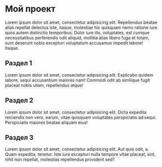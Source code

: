 # Мой проект

Lorem ipsum dolor sit amet, consectetur adipisicing elit. Repellendus beatae alias repellat delectus iste, itaque, molestiae hic quisquam nemo ratione iure quos autem distinctio temporibus. Dolor iure illo, voluptates, est cumque necessitatibus perferendis odit aliquid, mollitia alias libero fuga et totam, sunt deserunt nobis excepturi voluptatum accusamus impedit labore! Itaque.

## Раздел 1

Lorem ipsum dolor sit amet, consectetur adipisicing elit. Explicabo quidem labore, sequi accusantium maiores nam! Commodi odit ab similique fugit placeat nobis ullam, repellendus atque!

## Раздел 2

Lorem ipsum dolor sit amet, consectetur adipisicing elit. Dicta expedita reiciendis non vero, earum, vitae quisquam voluptates perspiciatis ad sequi. Perspiciatis maiores beatae aliquam eius!

## Раздел 3

Lorem ipsum dolor sit amet, consectetur adipisicing elit. Aut quis odit, a. Quam expedita, tenetur. Iste iure excepturi nulla tempore vitae placeat, sint, nihil non repellat, molestias repellendus provident sed?
